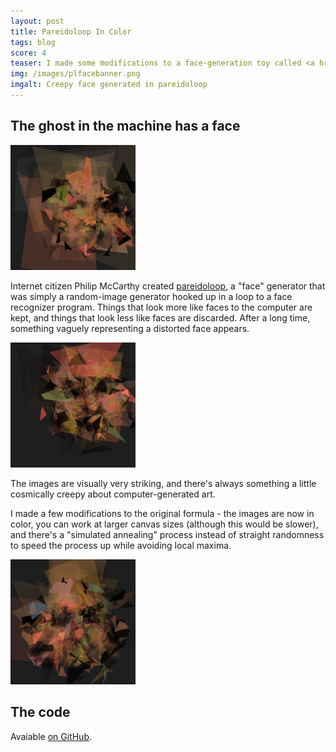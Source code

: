 ```yaml
---
layout: post
title: Pareidoloop In Color
tags: blog
score: 4
teaser: I made some modifications to a face-generation toy called <a href="http://russellmcc.github.com/pareidoloop">pareidoloop</a>
img: /images/plfacebanner.png
imgalt: Creepy face generated in pareidoloop
---
```


## The ghost in the machine has a face

![creepy face 1](/images/plface0.png)

Internet citizen Philip McCarthy created [pareidoloop](http://iobound.com/2012/08/pareidoloop/), a "face" generator that was simply a random-image generator hooked up in a loop to a face recognizer program.  Things that look more like faces to the computer are kept, and things that look less like faces are discarded.  After a long time, something vaguely representing a distorted face appears.

![creepy face 1](/images/plface1.png)

The images are visually very striking, and there's always something a little cosmically creepy about computer-generated art.

I made a few modifications to the original formula - the images are now in color, you can work at larger canvas sizes (although this would be slower), and there's a "simulated annealing" process instead of straight randomness to speed the process up while avoiding local maxima.

![creepy face 3](/images/plface2.png)

</div><div class="post">

## The code

Avaiable [on GitHub](https://github.com/russellmcc/pareidoloop).